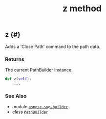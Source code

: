 ﻿---
title: z method
second_title: Aspose.SVG for Python via .NET API References
description: 
type: docs
weight: 220
url: /python-net/aspose.svg.builder/pathbuilder/z/
is_root: false
---

## z {#}

Adds a 'Close Path' command to the path data.


### Returns 


The current PathBuilder instance.


```python
def z(self):
    ...
```





### See Also
* module [`aspose.svg.builder`](../../)
* class [`PathBuilder`](/svg/python-net/aspose.svg.builder/pathbuilder)
